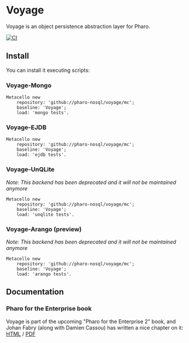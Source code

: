 Voyage 
======
Voyage is an object persistence abstraction layer for Pharo.

[![CI](https://github.com/pharo-nosql/voyage/actions/workflows/tests.yml/badge.svg)](https://github.com/pharo-nosql/voyage/actions/workflows/tests.yml)

Install
-------

You can install it executing scripts:

### Voyage-Mongo
```Smalltalk
Metacello new 
	repository: 'github://pharo-nosql/voyage/mc';
	baseline: 'Voyage';
	load: 'mongo tests'.
```

### Voyage-EJDB
```Smalltalk
Metacello new 
	repository: 'github://pharo-nosql/voyage/mc';
	baseline: 'Voyage';
	load: 'ejdb tests'.
```

### Voyage-UnQLite
*Note: This backend has been deprecated and it will not be maintained anymore*

```Smalltalk
Metacello new 
	repository: 'github://pharo-nosql/voyage/mc';
	baseline: 'Voyage';
	load: 'unqlite tests'.
```

### Voyage-Arango (preview)
*Note: This backend has been deprecated and it will not be maintained anymore*

```Smalltalk
Metacello new 
	repository: 'github://pharo-nosql/voyage/mc';
	baseline: 'Voyage';
	load: 'arango tests'.
```

Documentation
-------------
### Pharo for the Enterprise book

Voyage is part of the upcoming "Pharo for the Enterprise 2" book, and Johan Fabry (along with Damien Cassou) has written a nice chapter on it: [HTML](https://ci.inria.fr/pharo-contribution/job/EnterprisePharoBook/lastSuccessfulBuild/artifact/book-result/Voyage/Voyage.html) / [PDF](https://ci.inria.fr/pharo-contribution/job/EnterprisePharoBook/lastSuccessfulBuild/artifact/book-result/Voyage/Voyage.pdf)
